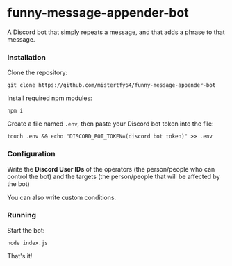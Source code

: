 # funny-message-appender-bot

A Discord bot that simply repeats a message, and that adds a phrase to that message.

### Installation
Clone the repository: 

```
git clone https://github.com/mistertfy64/funny-message-appender-bot
```

Install required npm modules:

```
npm i
```

Create a file named `.env`, then paste your Discord bot token into the file:

```
touch .env && echo "DISCORD_BOT_TOKEN=(discord bot token)" >> .env
```


### Configuration

Write the **Discord User IDs** of the operators (the person/people who can control the bot) and the targets (the person/people that will be affected by the bot)

You can also write custom conditions.

### Running

Start the bot:

```
node index.js
```

That's it!
